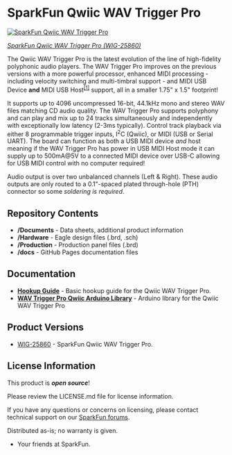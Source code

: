 SparkFun Qwiic WAV Trigger Pro
========================================

[![SparkFun Qwiic WAV Trigger Pro](https://cdn.sparkfun.com/r/600-600/assets/parts/2/6/5/4/7/WIG-25860-WAV-Trigger-Pro-Feature.jpg)](https://www.sparkfun.com/products/25860)

[*SparkFun Qwiic WAV Trigger Pro (WIG-25860)*](https://www.sparkfun.com/products/25860)

The Qwiic WAV Trigger Pro is the latest evolution of the line of high-fidelity polyphonic audio players. The WAV Trigger Pro improves on the previous versions with a more powerful processor, enhanced MIDI processing - including velocity switching and multi-timbral support - and MIDI USB Device <b>and</b> MIDI USB Host<sup><a href="#USBMIDI_Note">[1]</a></sup> support, all in a smaller 1.75" x 1.5" footprint!

It supports up to 4096 uncompressed 16-bit, 44.1kHz mono and stereo WAV files matching CD audio quality. The WAV Trigger Pro supports polyphony and can play and mix up to 24 tracks simultaneously and independently with exceptionally low latency (2-3ms typically). Control track playback via either 8 programmable trigger inputs, I<sup>2</sup>C (Qwiic), or MIDI (USB or Serial UART). The board can function as both a USB MIDI device <i>and</i> host meaning if the WAV Trigger Pro has power in USB MIDI Host mode it can supply up to 500mA@5V to a connected MIDI device over USB-C allowing for USB MIDI control with no computer required!

Audio output is over two unbalanced channels (Left & Right). These audio outputs are only routed to a 0.1"-spaced plated through-hole (PTH) connector so some *soldering is required*.

Repository Contents
-------------------

* **/Documents** - Data sheets, additional product information  
* **/Hardware** - Eagle design files (.brd, .sch)
* **/Production** - Production panel files (.brd)
* **/docs** - GitHub Pages documentation files

Documentation
--------------
* **[Hookup Guide](https://docs.sparkfun.com/SparkFun_Qwiic_WAV_Trigger_Pro/)** - Basic hookup guide for the Qwiic WAV Trigger Pro.
* **[WAV Trigger Pro Qwiic Arduino Library](https://github.com/robertsonics/WAV_Trigger_Pro_Qwiic_Arduino_Library)** - Arduino library for the Qwiic WAV Trigger Pro

Product Versions
----------------
* [WIG-25860](https://www.sparkfun.com/products/25860) - SparkFun Qwiic WAV Trigger Pro.

License Information
-------------------

This product is _**open source**_! 

Please review the LICENSE.md file for license information. 

If you have any questions or concerns on licensing, please contact technical support on our [SparkFun forums](https://forum.sparkfun.com/viewforum.php?f=152).

Distributed as-is; no warranty is given.

- Your friends at SparkFun.
